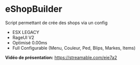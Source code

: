 # eShopBuilder

Script permettant de crée des shops via un config

 - ESX LEGACY
 - RageUI V2
 - Optimisé 0.00ms
 - Full Configurable (Menu, Couleur, Ped, Blips, Markes, Items)

**Vidéo de présentation:** https://streamable.com/eie7a2
